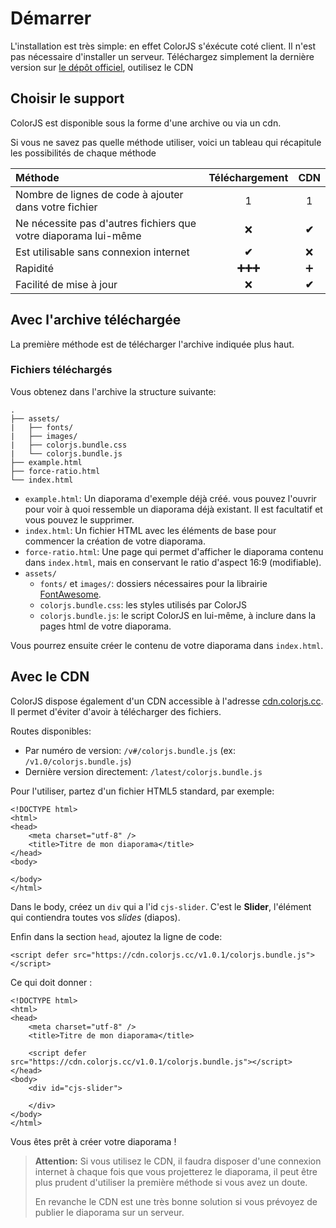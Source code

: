 # Démarrer

L'installation est très simple: en effet ColorJS s'éxécute coté client. Il n'est pas nécessaire d'installer un serveur. Téléchargez simplement la dernière version sur [le dépôt officiel](https://github.com/leoboyerbx/ColorJS/releases/latest), outilisez le CDN

## Choisir le support

ColorJS est disponible sous la forme d'une archive ou via un cdn.

Si vous ne savez pas quelle méthode utiliser, voici un tableau qui récapitule les possibilités de chaque méthode

| Méthode | Téléchargement | CDN |
| :--- | :---: | :---: |
| Nombre de lignes de code à ajouter dans votre fichier | 1 | 1 |
| Ne nécessite pas d'autres fichiers que votre diaporama lui-même | ❌ | **✔** |
| Est utilisable sans connexion internet | **✔** | ❌ |
| Rapidité | **➕➕➕** | ➕ |
| Facilité de mise à jour | ❌ | **✔** |

## Avec l'archive téléchargée

La première méthode est de télécharger l'archive indiquée plus haut.

### Fichiers téléchargés

Vous obtenez dans l'archive la structure suivante:

```text
.
├── assets/
|   ├── fonts/
|   ├── images/
|   ├── colorjs.bundle.css
|   └── colorjs.bundle.js
├── example.html
├── force-ratio.html
└── index.html
```

* `example.html`: Un diaporama d'exemple déjà créé. vous pouvez l'ouvrir pour voir à quoi ressemble un diaporama déjà existant. Il est facultatif et vous pouvez le supprimer.
* `index.html`: Un fichier HTML avec les éléments de base pour commencer la création de votre diaporama.
* `force-ratio.html`: Une page qui permet d'afficher le diaporama contenu dans `index.html`, mais en conservant le ratio d'aspect 16:9 \(modifiable\).
* `assets/`
  * `fonts/` et `images/`: dossiers nécessaires pour la librairie [FontAwesome](https://fontawesome.com/).
  * `colorjs.bundle.css`: les styles utilisés par ColorJS
  * `colorjs.bundle.js`: le script ColorJS en lui-même, à inclure dans la pages html de votre diaporama.

Vous pourrez ensuite créer le contenu de votre diaporama dans `index.html`.

## Avec le CDN

ColorJS dispose également d'un CDN accessible à l'adresse [cdn.colorjs.cc](https://cdn.colorjs.cc/). Il permet d'éviter d'avoir à télécharger des fichiers.

Routes disponibles:

* Par numéro de version: `/v#/colorjs.bundle.js` \(ex: `/v1.0/colorjs.bundle.js`\)
* Dernière version directement: `/latest/colorjs.bundle.js`

Pour l'utiliser, partez d'un fichier HTML5 standard, par exemple:

```markup
<!DOCTYPE html>
<html>
<head>
    <meta charset="utf-8" />
    <title>Titre de mon diaporama</title>
</head>
<body>

</body>
</html>
```

Dans le body, créez un `div` qui a l'id `cjs-slider`. C'est le **Slider**, l'élément qui contiendra toutes vos _slides_ \(diapos\).

Enfin dans la section `head`, ajoutez la ligne de code:

```markup
<script defer src="https://cdn.colorjs.cc/v1.0.1/colorjs.bundle.js"></script>
```

Ce qui doit donner :

```markup
<!DOCTYPE html>
<html>
<head>
    <meta charset="utf-8" />
    <title>Titre de mon diaporama</title>
    
    <script defer src="https://cdn.colorjs.cc/v1.0.1/colorjs.bundle.js"></script>
</head>
<body>
    <div id="cjs-slider">

    </div>
</body>
</html>
```

Vous êtes prêt à créer votre diaporama !

> **Attention:** Si vous utilisez le CDN, il faudra disposer d'une connexion internet à chaque fois que vous projetterez le diaporama, il peut être plus prudent d'utiliser la première méthode si vous avez un doute.
>
> En revanche le CDN est une très bonne solution si vous prévoyez de publier le diaporama sur un serveur.



